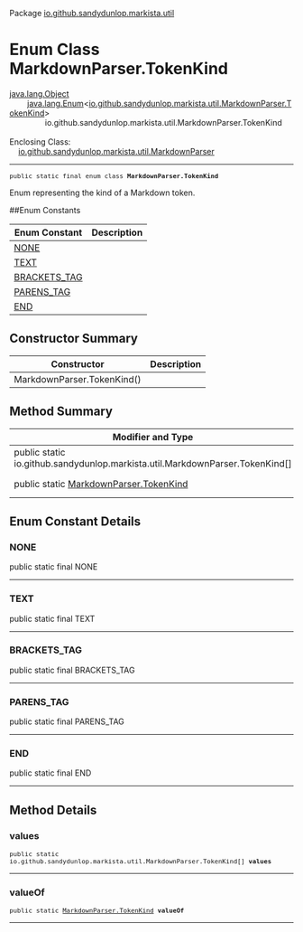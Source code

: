 Package [io.github.sandydunlop.markista.util](index.md)

# Enum Class MarkdownParser.TokenKind
[java.lang.Object](https://docs.oracle.com/en/java/javase/24/docs/api/java.base/java/lang/Object.html)<br/>
        [java.lang.Enum](https://docs.oracle.com/en/java/javase/24/docs/api/java.base/java/lang/Enum.html)<[io.github.sandydunlop.markista.util.MarkdownParser.TokenKind](MarkdownParser.TokenKind.md)><br/>
                io.github.sandydunlop.markista.util.MarkdownParser.TokenKind<br/>
<br/>
Enclosing Class:<br/>
    [io.github.sandydunlop.markista.util.MarkdownParser](MarkdownParser.md)


----

<span style="font-family: monospace; font-size: 80%;">public static final enum class __MarkdownParser.TokenKind__</span>

Enum representing the kind of a Markdown token.


##Enum Constants

| Enum Constant                 | Description |
|-------------------------------|-------------|
| [NONE](#none)                 |             |
| [TEXT](#text)                 |             |
| [BRACKETS_TAG](#brackets_tag) |             |
| [PARENS_TAG](#parens_tag)     |             |
| [END](#end)                   |             |

## Constructor Summary

| Constructor                | Description |
|----------------------------|-------------|
| MarkdownParser.TokenKind() |             |

## Method Summary

| Modifier and Type                                                             | Method                                                                                                                 | Description |
|-------------------------------------------------------------------------------|------------------------------------------------------------------------------------------------------------------------|-------------|
| public static io.github.sandydunlop.markista.util.MarkdownParser.TokenKind\[] | [values](#values)()                                                                                                    |             |
| public static [MarkdownParser.TokenKind](MarkdownParser.TokenKind.md)         | [valueOf](#valueof)([String](https://docs.oracle.com/en/java/javase/24/docs/api/java.base/java/lang/String.html) name) |             |

## Enum Constant Details

### NONE

public static final  NONE




---

### TEXT

public static final  TEXT




---

### BRACKETS_TAG

public static final  BRACKETS_TAG




---

### PARENS_TAG

public static final  PARENS_TAG




---

### END

public static final  END




---


## Method Details

### values

<span style="font-family: monospace; font-size: 80%;">public static io.github.sandydunlop.markista.util.MarkdownParser.TokenKind\[] __values__</span>




---

### valueOf

<span style="font-family: monospace; font-size: 80%;">public static [MarkdownParser.TokenKind](MarkdownParser.TokenKind.md) __valueOf__</span>




---

